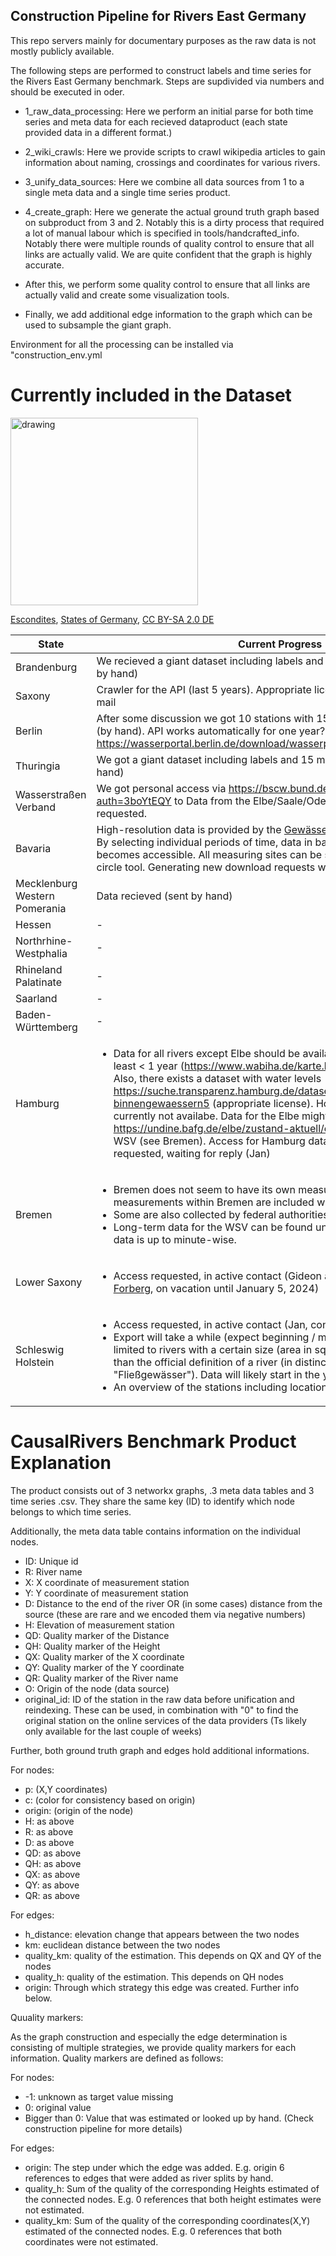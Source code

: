 ## Construction Pipeline for Rivers East Germany



This repo servers mainly for documentary purposes as the raw data is not mostly publicly available.

The following steps are performed to construct labels and time series for the Rivers East Germany benchmark. Steps are supdivided via numbers and should be executed in oder. 

- 1_raw_data_processing: Here we perform an initial parse for both time series and meta data for each recieved dataproduct (each state provided data in a different format.)

- 2_wiki_crawls: Here we provide scripts to crawl wikipedia articles to gain information about naming, crossings and coordinates for various rivers.

- 3_unify_data_sources: Here we combine all data sources from 1 to a single meta data and a single time series product.

- 4_create_graph: Here we generate the actual ground truth graph based on subproduct from 3 and 2. Notably this is a dirty process that required a lot of manual labour which is specified in tools/handcrafted_info. Notably there were multiple rounds of quality control to ensure that all links are actually valid. We are quite confident that the graph is highly accurate.

- After this, we perform some quality control to ensure that all links are actually valid and create some visualization tools. 

- Finally, we add additional edge information to the graph which can be used to subsample the giant graph.

Environment for all the processing can be installed via "construction_env.yml




# Currently included in the Dataset

<img src="https://upload.wikimedia.org/wikipedia/commons/d/d3/States_of_Germany.svg" alt="drawing" width="300"/>

<a href="https://commons.wikimedia.org/wiki/User:Escondites">Escondites</a>, <a href="https://commons.wikimedia.org/wiki/File:States_of_Germany.svg">States of Germany</a>, <a href="https://creativecommons.org/licenses/by-sa/2.0/de/legalcode" rel="license">CC BY-SA 2.0 DE</a> 


| State    | Current Progress |
| -------- | ------- |
| Brandenburg | We recieved a giant dataset including labels and 15 minute resolution (sent by hand) || Saxony-Anhalt | Downloaded by hand from: [portal](https://gld.lhw-sachsen-anhalt.de/#(Gideon).|
| Saxony |Crawler for the API (last 5 years). Appropriate licensing was confirmed via e-mail|
| Berlin | After some discussion we got 10 stations with 15 minute resolution + meta (by hand). API works automatically for one year? https://wasserportal.berlin.de/download/wasserportal_berlin_getting_data.pdf |
| Thuringia |  We got a giant dataset including labels and 15 minute resolution (sent by hand) |
| Wasserstraßen Verband | We got personal access via https://bscw.bund.de/pub/bscw.cgi/277364341?auth=3boYtEQY to Data from the Elbe/Saale/Oder. More can be in principle requested.|
| Bavaria | High-resolution data is provided by the [Gewässerkundlicher Dienst Bayern](https://www.gkd.bayern.de/de/downloadcenter/wizard). By selecting individual periods of time, data in batches of at most 5 years becomes accessible. All measuring sites can be selected at once with the circle tool. Generating new download requests with cURL is trivial.|
| Mecklenburg Western Pomerania |  Data recieved (sent by hand)|
| Hessen | - |
| Northrhine-Westphalia | - |
| Rhineland Palatinate | - |
| Saarland | - |
| Baden-Württemberg | - |
| Hamburg |<ul><li>Data for all rivers except Elbe should be available from the WaBiHa for at least < 1 year (https://www.wabiha.de/karte.html, not machine-readable). Also, there exists a dataset with water levels https://suche.transparenz.hamburg.de/dataset/pegel-an-binnengewaessern5 (appropriate license). However, the download link is currently not availabe. Data for the Elbe might be available here: https://undine.bafg.de/elbe/zustand-aktuell/elbe_akt_WQ.html or from WSV (see Bremen). Access for Hamburg data (likely except Elbe) requested, waiting for reply (Jan) |
| Bremen | <ul><li>Bremen does not seem to have its own measuring system but not all measurements within Bremen are included within the Lower Saxony data. </li><li>Some are also collected by federal authorities like the [WSV](https://www.wsa-weser-jade-nordsee.wsv.de/Webs/WSA/Weser-Jade-Nordsee/DE/Wasserstrassen/BauUnterhaltung/Gewaesserkunde/gewaesserkunde_node.html). </li><li>Long-term data for the WSV can be found under [here](https://www.kuestendaten.de/DE/Services/Messreihen_Dateien_Download/Download_Zeitreihen_node.html). Here, more recent data is up to minute-wise.</li></ul> |
| Lower Saxony | <ul><li>Access requested, in active contact (Gideon and Jan, contact is [Corinna Forberg](mailto:Corinna.Forberg@nlwkn.niedersachsen.de), on vacation until January 5, 2024)</li></ul> |
| Schleswig Holstein | <ul><li>Access requested, in active contact (Jan, contact is [Doris Wolf](mailto:Doris.Wolf@lkn.landsh.de))</li><li>Export will take a while (expect beginning / mid february) and will likely be limited to rivers with a certain size (area in sqm?). This size should be less than the official definition of a river (in distinction from a simple "Fließgewässer"). Data will likely start in the year 2000.</li><li>An overview of the stations including location can be found [here](https://hsi-sh.de/nuis/wafis/pegel/od/pegel.csv)</li></ul> |







# CausalRivers Benchmark Product Explanation


The product consists out of 3 networkx graphs, .3 meta data tables and 3 time series .csv. They share the same key (ID) to identify which node belongs to which time series. 

Additionally, the meta data table contains information on the individual nodes. 

- ID: Unique id
- R: River name
- X: X coordinate of measurement station
- Y: Y coordinate of measurement station
- D: Distance to the end of the river OR (in some cases) distance from the source (these are rare and we encoded them via negative numbers)
- H: Elevation of measurement station
- QD: Quality marker of the Distance
- QH: Quality marker of the Height
- QX: Quality marker of the X coordinate
- QY: Quality marker of the Y coordinate
- QR: Quality marker of the River name
- O: Origin of the node (data source)
- original_id: ID of the station in the raw data before unification and reindexing. These can be used, in combination with "0" to find the original station on the online services of the data providers (Ts likely only available for the last couple of weeks)


Further, both ground truth graph and edges hold additional informations.


For nodes:
- p: (X,Y coordinates)
- c: (color for consistency based on origin)
- origin: (origin of the node)
- H: as above
- R: as above
- D: as above
- QD: as above
- QH: as above
- QX: as above
- QY: as above
- QR: as above

For edges: 
- h_distance: elevation change that appears between the two nodes
- km: euclidean distance between the two nodes
- quality_km: quality of the estimation. This depends on QX and QY of the nodes
- quality_h:  quality of the estimation. This depends on QH nodes
- origin: Through which strategy this edge was created. Further info below.



Quuality markers: 

As the graph construction and especially the edge determination is consisting of multiple strategies, we provide quality markers for each information. Quality markers are defined as follows: 

For nodes: 
- -1: unknown as target value missing
- 0: original value
- Bigger than 0: Value that was estimated or looked up by hand. (Check construction pipeline for more details)


For edges: 
- origin: The step under which the edge was added. E.g. origin 6 references to edges that were added as river splits by hand.
- quality_h: Sum of the quality of the corresponding Heights estimated of the connected nodes. E.g. 0 references that both height estimates were not estimated.
- quality_km: Sum of the quality of the corresponding coordinates(X,Y) estimated of the connected nodes. E.g. 0 references that both  coordinates were not estimated.